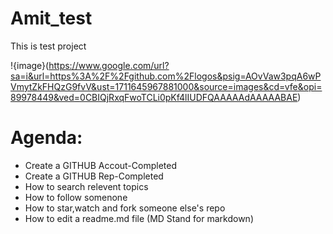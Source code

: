 # Amit_test
This is test project


!{image}(https://www.google.com/url?sa=i&url=https%3A%2F%2Fgithub.com%2Flogos&psig=AOvVaw3pqA6wPVmytZkFHQzG9fvV&ust=1711645967881000&source=images&cd=vfe&opi=89978449&ved=0CBIQjRxqFwoTCLi0pKf4lIUDFQAAAAAdAAAAABAE)


# Agenda:
- Create a GITHUB Accout-Completed
- Create a GITHUB Rep-Completed
- How to search relevent topics
- How to follow somenone
- How to star,watch and fork someone else's repo
- How to edit a readme.md file (MD Stand for markdown)





